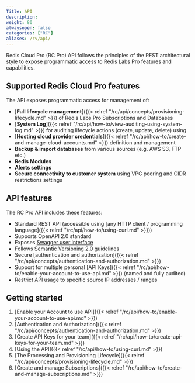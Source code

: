 ```yaml
---
Title: API
description:
weight: 80
alwaysopen: false
categories: ["RC"]
aliases: /rv/api/
---
```

Redis Cloud Pro (RC Pro) API follows the principles of the REST architectural style to expose programmatic access to Redis Labs Pro features and capabilities.

## Supported Redis Cloud Pro features

The API exposes programmatic access for management of:

- [**Full lifecycle management**]({{< relref  "/rc/api/concepts/provisioning-lifecycle.md" >}}) of Redis Labs Pro Subscriptions and Databases
- [**System Log**]({{< relref  "/rc/api/how-to/view-auditing-using-system-log.md" >}}) for auditing lifecycle actions (create, update, delete) using
- [**Hosting cloud provider credentials**]({{< relref  "/rc/api/how-to/create-and-manage-cloud-accounts.md" >}}) definition and management
- **Backup & import databases** from various sources (e.g. AWS S3, FTP etc.)
- **Redis Modules**
- **Alerts settings**
- **Secure connectivity to customer system** using VPC peering and CIDR restrictions settings

## API features

The RC Pro API includes these features:

- Standard REST API (accessible using [any HTTP client / programming language]({{< relref  "/rc/api/how-to/using-curl.md" >}}))
- Supports OpenAPI 2.0 standard
- Exposes [Swagger user interface](https://api.redislabs.com/v1/swagger-ui.html)
- Follows [Semantic Versioning 2.0](https://semver.org/#semantic-versioning-200) guidelines
- Secure [authentication and authorization]({{< relref  "/rc/api/concepts/authentication-and-authorization.md" >}})
- Support for multiple personal [API Keys]({{< relref  "/rc/api/how-to/enable-your-account-to-use-api.md" >}}) (named and fully audited)
- Restrict API usage to specific source IP addresses / ranges

## Getting started

1. [Enable your Account to use API]({{< relref  "/rc/api/how-to/enable-your-account-to-use-api.md" >}})
1. [Authentication and Authorization]({{< relref  "/rc/api/concepts/authentication-and-authorization.md" >}})
1. [Create API Keys for your team]({{< relref  "/rc/api/how-to/create-api-keys-for-your-team.md" >}})
1. [Using the API]({{< relref  "/rc/api/how-to/using-curl.md" >}})
1. [The Processing and Provisioning Lifecycle]({{< relref  "/rc/api/concepts/provisioning-lifecycle.md" >}})
1. [Create and manage Subscriptions]({{< relref  "/rc/api/how-to/create-and-manage-subscriptions.md" >}})


